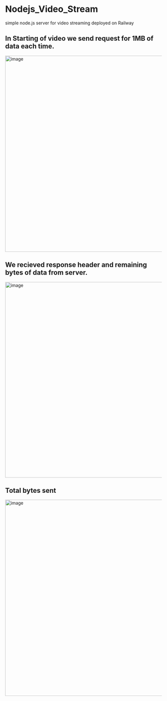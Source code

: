 # Nodejs_Video_Stream

simple node.js server for video streaming deployed on Railway

## In Starting of video we send request for 1MB of data each time.

<img width="632" alt="image" src="https://user-images.githubusercontent.com/72687585/201342318-5bf6e35f-2548-4be1-b1cf-ce96ba0cacf4.png">

## We recieved response header and remaining bytes of data from server.

<img width="630" alt="image" src="https://user-images.githubusercontent.com/72687585/201343009-40312923-62e8-4b5d-b2ba-a96425280cc5.png">

## Total bytes sent

<img width="632" alt="image" src="https://user-images.githubusercontent.com/72687585/201343387-ce6aedb8-e779-4fa7-8899-121ed9da6549.png">
